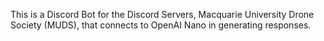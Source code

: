 This is a Discord Bot for the Discord Servers, Macquarie University Drone Society (MUDS), that connects to OpenAI Nano in generating responses.
